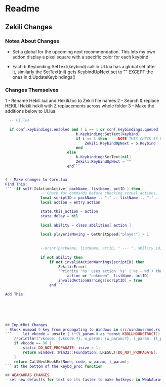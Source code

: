 # Readme

## Zekili Changes

### Notes About Changes

- Set a global for the upcoming next recommendation.  This lets my own addon display a pixel square with a specific color for each keybind

- Each b.Keybinding:SetText(keybind) call in UI.lua has a global set after it, similarly the SetText(nil) gets KeybindUpNext set to "" EXCEPT the ones in d:UpdateKeybindings()

### Changes Themselves

1 - Rename Hekili.lua and Hekili.toc to Zekili file names
2 - Search & replace HEKILI Hekili hekili with Z replacements across whole folder
3 - Make the additions below to UI.lua

```lua
  -- UI.lua
  
  if conf.keybindings.enabled and ( i == 1 or conf.keybindings.queued ) then
                                b.Keybinding:SetText(keybind)
                                if i == 1 then --- NOTE THIS CHECK IS NECESSARY
                                    Zekili.KeybindUpNext = b.Keybind
                                end
                            else
                                b.Keybinding:SetText(nil)
                                Zekili.KeybindUpNext = ""
                            end```


4 - Make changes to Core.lua
Find This:
```  if self:IsActionActive( packName, listName, actID ) then
                -- Check for commands before checking actual actions.
                local scriptID = packName .. ":" .. listName .. ":" .. actID
                local action = entry.action

                state.this_action = action
                state.delay = nil
                
                local ability = class.abilities[ action ]
                
                local playerIsMoving = GetUnitSpeed("player") > 1
               
                
                --print(packName, listName, actID, " --- ", ability.id)
                
                if not ability then
                    if not invalidActionWarnings[scriptID] then
                        Zekili:Error(
                        "Priority '%s' uses action '%s' ( %s - %d ) that is not found in the abilities table.", packName,
                            action or "unknown", listName, actID)
                        invalidActionWarnings[scriptID] = true
                    end```
                    
Add This:






## InputBot Changes
- Block numpad 0 key from propagating to Windows in src/windows/mod.rs
```     let vkcode = unsafe { (*(l_param.0 as *const KBDLLHOOKSTRUCT)).vkCode };
    //println!("vkcode: {vkcode:?}, w_param: {w_param:?}, l_param: {l_param:?}");
    if vkcode == 96 {
        static DO_NOT_PROPAGATE: isize = 1;
        return windows::Win32::Foundation::LRESULT(DO_NOT_PROPAGATE);
    }
    return CallNextHookEx(None, code, w_param, l_param);
``` at the bottom of the keybd_proc function

## WEAKAURAS CHANGES
- set new defaults for text so its faster to make hotkeys: in WeakAuras/SubRegionTypes/SubText.lua